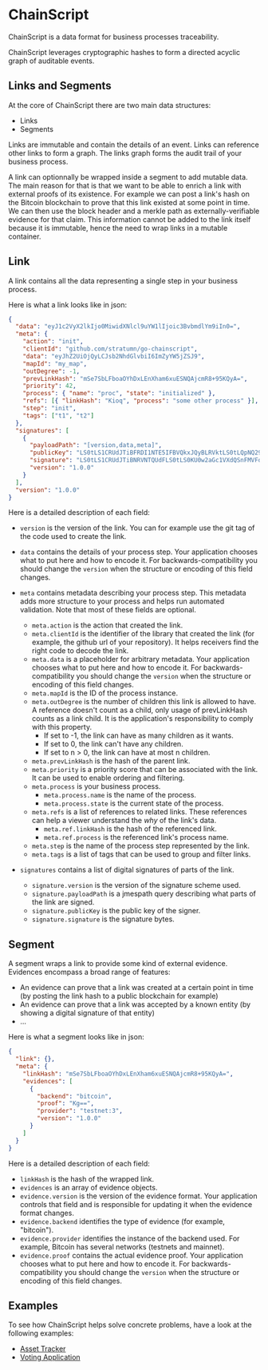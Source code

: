 # ChainScript

ChainScript is a data format for business processes traceability.

ChainScript leverages cryptographic hashes to form a directed acyclic graph of
auditable events.

## Links and Segments

At the core of ChainScript there are two main data structures:

- Links
- Segments

Links are immutable and contain the details of an event. Links can reference
other links to form a graph. The links graph forms the audit trail of your
business process.

A link can optionnally be wrapped inside a segment to add mutable data.
The main reason for that is that we want to be able to enrich a link with
external proofs of its existence.
For example we can post a link's hash on the Bitcoin blockchain to prove that
this link existed at some point in time.
We can then use the block header and a merkle path as externally-verifiable
evidence for that claim.
This information cannot be added to the link itself because it is immutable,
hence the need to wrap links in a mutable container.

## Link

A link contains all the data representing a single step in your business process.

Here is what a link looks like in json:

```json
{
  "data": "eyJ1c2VyX2lkIjo0MiwidXNlcl9uYW1lIjoic3BvbmdlYm9iIn0=",
  "meta": {
    "action": "init",
    "clientId": "github.com/stratumn/go-chainscript",
    "data": "eyJhZ2UiOjQyLCJsb2NhdGlvbiI6ImZyYW5jZSJ9",
    "mapId": "my_map",
    "outDegree": -1,
    "prevLinkHash": "mSe7SbLFboaOYhDxLEnXham6xuESNQAjcmR8+95KQyA=",
    "priority": 42,
    "process": { "name": "proc", "state": "initialized" },
    "refs": [{ "linkHash": "Kioq", "process": "some other process" }],
    "step": "init",
    "tags": ["t1", "t2"]
  },
  "signatures": [
    {
      "payloadPath": "[version,data,meta]",
      "publicKey": "LS0tLS1CRUdJTiBFRDI1NTE5IFBVQkxJQyBLRVktLS0tLQpNQ293QlFZREsyVndBeUVBRC9jeEJpWW0vaUo0Ty9sY1dNV3BKZ0IzeGU1eFFPQVRjL0RXTGk3SXBzQT0KLS0tLS1FTkQgRUQyNTUxOSBQVUJMSUMgS0VZLS0tLS0K",
      "signature": "LS0tLS1CRUdJTiBNRVNTQUdFLS0tLS0KU0w2aGc1VXdQSnFMVFdyY3lQMDh0a0pabDZtM29YRkxTN3czM3oxdWlmNXdpbjZOdEIzbzQ4TjBHeVZsM0ZPaQpaeHpKMmxCWGkyd21TdmkxblIvV0RnPT0KLS0tLS1FTkQgTUVTU0FHRS0tLS0tCg==",
      "version": "1.0.0"
    }
  ],
  "version": "1.0.0"
}
```

Here is a detailed description of each field:

- `version` is the version of the link. You can for example use the git tag of the code used to create the link.
- `data` contains the details of your process step. Your application chooses what to put here and how to encode it. For backwards-compatibility you should change the `version` when the structure or encoding of this field changes.
- `meta` contains metadata describing your process step. This metadata adds more structure to your process and helps run automated validation. Note that most of these fields are optional.

  - `meta.action` is the action that created the link.
  - `meta.clientId` is the identifier of the library that created the link (for example, the github url of your repository). It helps receivers find the right code to decode the link.
  - `meta.data` is a placeholder for arbitrary metadata. Your application chooses what to put here and how to encode it. For backwards-compatibility you should change the `version` when the structure or encoding of this field changes.
  - `meta.mapId` is the ID of the process instance.
  - `meta.outDegree` is the number of children this link is allowed to have. A reference doesn't count as a child, only usage of prevLinkHash counts as a link child. It is the application's responsibility to comply with this property.
    - If set to -1, the link can have as many children as it wants.
    - If set to 0, the link can't have any children.
    - If set to n > 0, the link can have at most n children.
  - `meta.prevLinkHash` is the hash of the parent link.
  - `meta.priority` is a priority score that can be associated with the link. It can be used to enable ordering and filtering.
  - `meta.process` is your business process.
    - `meta.process.name` is the name of the process.
    - `meta.process.state` is the current state of the process.
  - `meta.refs` is a list of references to related links. These references can help a viewer understand the _why_ of the link's data.
    - `meta.ref.linkHash` is the hash of the referenced link.
    - `meta.ref.process` is the referenced link's process name.
  - `meta.step` is the name of the process step represented by the link.
  - `meta.tags` is a list of tags that can be used to group and filter links.

- `signatures` contains a list of digital signatures of parts of the link.
  - `signature.version` is the version of the signature scheme used.
  - `signature.payloadPath` is a jmespath query describing what parts of the link are signed.
  - `signature.publicKey` is the public key of the signer.
  - `signature.signature` is the signature bytes.

## Segment

A segment wraps a link to provide some kind of external evidence.
Evidences encompass a broad range of features:

- An evidence can prove that a link was created at a certain point in time (by
  posting the link hash to a public blockchain for example)
- An evidence can prove that a link
  was accepted by a known entity (by showing a digital signature of that entity)
- ...

Here is what a segment looks like in json:

```json
{
  "link": {},
  "meta": {
    "linkHash": "mSe7SbLFboaOYhDxLEnXham6xuESNQAjcmR8+95KQyA=",
    "evidences": [
      {
        "backend": "bitcoin",
        "proof": "Kg==",
        "provider": "testnet:3",
        "version": "1.0.0"
      }
    ]
  }
}
```

Here is a detailed description of each field:

- `linkHash` is the hash of the wrapped link.
- `evidences` is an array of evidence objects.
- `evidence.version` is the version of the evidence format. Your application controls that field and is responsible for updating it when the evidence format changes.
- `evidence.backend` identifies the type of evidence (for example, "bitcoin").
- `evidence.provider` identifies the instance of the backend used. For example, Bitcoin has several networks (testnets and mainnet).
- `evidence.proof` contains the actual evidence proof. Your application chooses what to put here and how to encode it. For backwards-compatibility you should change the `version` when the structure or encoding of this field changes.

## Examples

To see how ChainScript helps solve concrete problems, have a look at the following examples:

- [Asset Tracker](asset-tracker.md)
- [Voting Application](voting.md)
